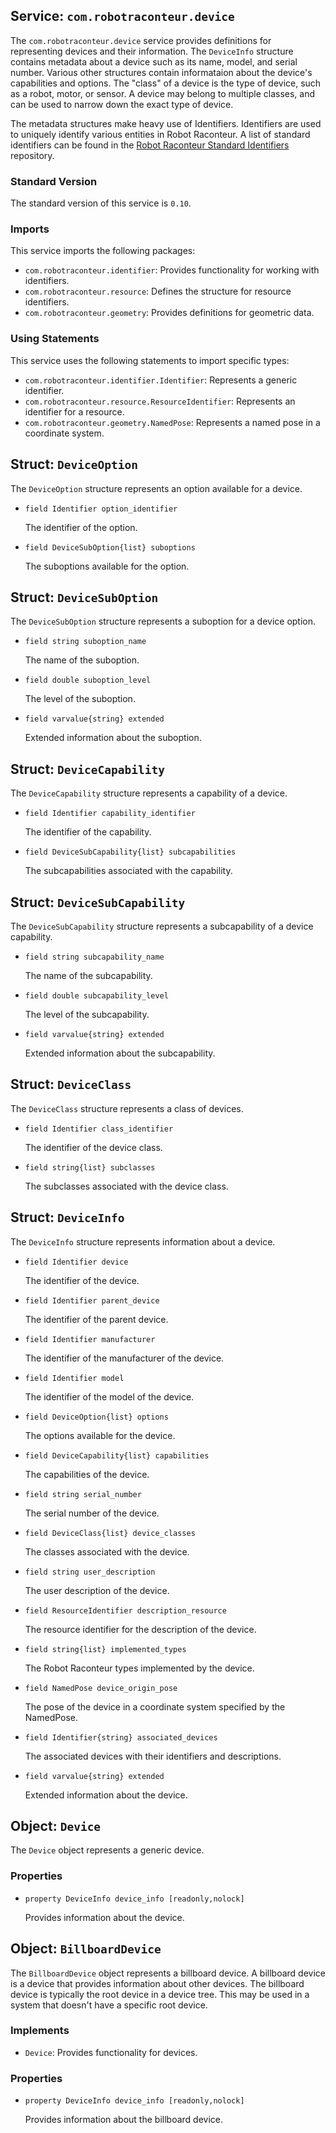 ## Service: `com.robotraconteur.device`

The `com.robotraconteur.device` service provides definitions for representing devices and their information.
The `DeviceInfo` structure contains metadata about a device such as its name, model, and serial number.
Various other structures contain informataion about the device's capabilities and options. The "class" of a device
is the type of device, such as a robot, motor, or sensor. A device may belong to multiple classes, and can
be used to narrow down the exact type of device.

The metadata structures make heavy use of Identifiers. Identifiers are used to uniquely identify various
entities in Robot Raconteur. A list of standard identifiers can be found in the 
[Robot Raconteur Standard Identifiers](https://github.com/robotraconteur/robotraconteur_standard_identifiers) repository.

### Standard Version

The standard version of this service is `0.10`.

### Imports

This service imports the following packages:

- `com.robotraconteur.identifier`: Provides functionality for working with identifiers.
- `com.robotraconteur.resource`: Defines the structure for resource identifiers.
- `com.robotraconteur.geometry`: Provides definitions for geometric data.

### Using Statements

This service uses the following statements to import specific types:

- `com.robotraconteur.identifier.Identifier`: Represents a generic identifier.
- `com.robotraconteur.resource.ResourceIdentifier`: Represents an identifier for a resource.
- `com.robotraconteur.geometry.NamedPose`: Represents a named pose in a coordinate system.

## Struct: `DeviceOption`

The `DeviceOption` structure represents an option available for a device.

- `field Identifier option_identifier`

    The identifier of the option.

- `field DeviceSubOption{list} suboptions`

    The suboptions available for the option.

## Struct: `DeviceSubOption`

The `DeviceSubOption` structure represents a suboption for a device option.

- `field string suboption_name`

    The name of the suboption.

- `field double suboption_level`

    The level of the suboption.

- `field varvalue{string} extended`

    Extended information about the suboption.

## Struct: `DeviceCapability`

The `DeviceCapability` structure represents a capability of a device.

- `field Identifier capability_identifier`

    The identifier of the capability.

- `field DeviceSubCapability{list} subcapabilities`

    The subcapabilities associated with the capability.

## Struct: `DeviceSubCapability`

The `DeviceSubCapability` structure represents a subcapability of a device capability.

- `field string subcapability_name`

    The name of the subcapability.

- `field double subcapability_level`

    The level of the subcapability.

- `field varvalue{string} extended`

    Extended information about the subcapability.

## Struct: `DeviceClass`

The `DeviceClass` structure represents a class of devices.

- `field Identifier class_identifier`

    The identifier of the device class.

- `field string{list} subclasses`

    The subclasses associated with the device class.

## Struct: `DeviceInfo`

The `DeviceInfo` structure represents information about a device.

- `field Identifier device`

    The identifier of the device.

- `field Identifier parent_device`

    The identifier of the parent device.

- `field Identifier manufacturer`

    The identifier of the manufacturer of the device.

- `field Identifier model`

    The identifier of the model of the device.

- `field DeviceOption{list} options`

    The options available for the device.

- `field DeviceCapability{list} capabilities`

    The capabilities of the device.

- `field string serial_number`

    The serial number of the device.

- `field DeviceClass{list} device_classes`

    The classes associated with the device.

- `field string user_description`

    The user description of the device.

- `field ResourceIdentifier description_resource`

    The resource identifier for the description of the device.

- `field string{list} implemented_types`

    The Robot Raconteur types implemented by the device.

- `field NamedPose device_origin_pose`

    The pose of the device in a coordinate system specified by the NamedPose.

- `field Identifier{string} associated_devices`

    The associated devices with their identifiers and descriptions.

- `field varvalue{string} extended`

    Extended information about the device.

## Object: `Device`

The `Device` object represents a generic device.

### Properties

- `property DeviceInfo device_info [readonly,nolock]`

    Provides information about the device.

## Object: `BillboardDevice`

The `BillboardDevice` object represents a billboard device. A billboard device is a device that provides
information about other devices. The billboard device is typically the root device in a device tree. This may
be used in a system that doesn't have a specific root device.

### Implements

- `Device`: Provides functionality for devices.

### Properties

- `property DeviceInfo device_info [readonly,nolock]`

    Provides information about the billboard device.

